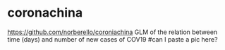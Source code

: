 # coronachina
<https://github.com/norberello/coroniachina>
GLM of the relation between time (days) and number of new cases of COV19
#can I paste a pic here?
